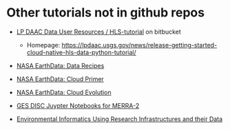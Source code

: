# Other tutorials not in github repos

- [LP DAAC Data User Resources / HLS-tutorial](https://git.earthdata.nasa.gov/projects/LPDUR/repos/hls-tutorial/browse) on bitbucket
  - Homepage: https://lpdaac.usgs.gov/news/release-getting-started-cloud-native-hls-data-python-tutorial/


- [NASA EarthData: Data Recipes](https://earthdata.nasa.gov/earth-observation-data/data-recipes)
- [NASA EarthData: Cloud Primer](https://earthdata.nasa.gov/learn/user-resources/webinars-and-tutorials/cloud-primer) 
- [NASA EarthData: Cloud Evolution](https://earthdata.nasa.gov/eosdis/cloud-evolution)
- [GES DISC Juypter Notebooks for MERRA-2](https://disc.gsfc.nasa.gov/information/howto?keywords=API&page=1&tags=jupyter%20notebook)
- [Environmental Informatics Using Research Infrastructures and their Data](https://katharynduffy.github.io/pre-course-setup-ecoinformatics-tools.html#linking-rstudio-to-git)
